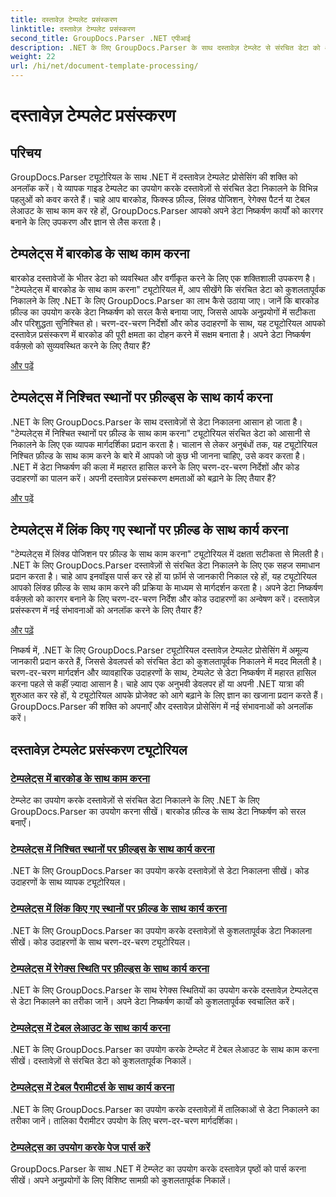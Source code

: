 ```yaml
---
title: दस्तावेज़ टेम्पलेट प्रसंस्करण
linktitle: दस्तावेज़ टेम्पलेट प्रसंस्करण
second_title: GroupDocs.Parser .NET एपीआई
description: .NET के लिए GroupDocs.Parser के साथ दस्तावेज़ टेम्प्लेट से संरचित डेटा को आसानी से निकालें। बारकोड, फ़ील्ड, रेगेक्स और टेबल लेआउट के साथ काम करना सीखें।
weight: 22
url: /hi/net/document-template-processing/
---
```


# दस्तावेज़ टेम्पलेट प्रसंस्करण


## परिचय

GroupDocs.Parser ट्यूटोरियल के साथ .NET में दस्तावेज़ टेम्पलेट प्रोसेसिंग की शक्ति को अनलॉक करें। ये व्यापक गाइड टेम्पलेट का उपयोग करके दस्तावेज़ों से संरचित डेटा निकालने के विभिन्न पहलुओं को कवर करते हैं। चाहे आप बारकोड, फिक्स्ड फ़ील्ड, लिंक्ड पोजिशन, रेगेक्स पैटर्न या टेबल लेआउट के साथ काम कर रहे हों, GroupDocs.Parser आपको अपने डेटा निष्कर्षण कार्यों को कारगर बनाने के लिए उपकरण और ज्ञान से लैस करता है।

## टेम्पलेट्स में बारकोड के साथ काम करना

बारकोड दस्तावेजों के भीतर डेटा को व्यवस्थित और वर्गीकृत करने के लिए एक शक्तिशाली उपकरण है। "टेम्पलेट्स में बारकोड के साथ काम करना" ट्यूटोरियल में, आप सीखेंगे कि संरचित डेटा को कुशलतापूर्वक निकालने के लिए .NET के लिए GroupDocs.Parser का लाभ कैसे उठाया जाए। जानें कि बारकोड फ़ील्ड का उपयोग करके डेटा निष्कर्षण को सरल कैसे बनाया जाए, जिससे आपके अनुप्रयोगों में सटीकता और परिशुद्धता सुनिश्चित हो। चरण-दर-चरण निर्देशों और कोड उदाहरणों के साथ, यह ट्यूटोरियल आपको दस्तावेज़ प्रसंस्करण में बारकोड की पूरी क्षमता का दोहन करने में सक्षम बनाता है। अपने डेटा निष्कर्षण वर्कफ़्लो को सुव्यवस्थित करने के लिए तैयार हैं?

[और पढ़ें](./working-with-barcodes-in-templates/)

## टेम्पलेट्स में निश्चित स्थानों पर फ़ील्ड्स के साथ कार्य करना

.NET के लिए GroupDocs.Parser के साथ दस्तावेज़ों से डेटा निकालना आसान हो जाता है। "टेम्पलेट्स में निश्चित स्थानों पर फ़ील्ड के साथ काम करना" ट्यूटोरियल संरचित डेटा को आसानी से निकालने के लिए एक व्यापक मार्गदर्शिका प्रदान करता है। चालान से लेकर अनुबंधों तक, यह ट्यूटोरियल निश्चित फ़ील्ड के साथ काम करने के बारे में आपको जो कुछ भी जानना चाहिए, उसे कवर करता है। .NET में डेटा निष्कर्षण की कला में महारत हासिल करने के लिए चरण-दर-चरण निर्देशों और कोड उदाहरणों का पालन करें। अपनी दस्तावेज़ प्रसंस्करण क्षमताओं को बढ़ाने के लिए तैयार हैं?

[और पढ़ें](./working-with-fields-at-fixed-positions-in-templates/)

## टेम्पलेट्स में लिंक किए गए स्थानों पर फ़ील्ड के साथ कार्य करना

"टेम्पलेट्स में लिंक्ड पोजिशन पर फ़ील्ड के साथ काम करना" ट्यूटोरियल में दक्षता सटीकता से मिलती है। .NET के लिए GroupDocs.Parser दस्तावेज़ों से संरचित डेटा निकालने के लिए एक सहज समाधान प्रदान करता है। चाहे आप इनवॉइस पार्स कर रहे हों या फ़ॉर्म से जानकारी निकाल रहे हों, यह ट्यूटोरियल आपको लिंक्ड फ़ील्ड के साथ काम करने की प्रक्रिया के माध्यम से मार्गदर्शन करता है। अपने डेटा निष्कर्षण वर्कफ़्लो को कारगर बनाने के लिए चरण-दर-चरण निर्देश और कोड उदाहरणों का अन्वेषण करें। दस्तावेज़ प्रसंस्करण में नई संभावनाओं को अनलॉक करने के लिए तैयार हैं?

[और पढ़ें](./working-with-fields-at-linked-positions-in-templates/)

निष्कर्ष में, .NET के लिए GroupDocs.Parser ट्यूटोरियल दस्तावेज़ टेम्पलेट प्रोसेसिंग में अमूल्य जानकारी प्रदान करते हैं, जिससे डेवलपर्स को संरचित डेटा को कुशलतापूर्वक निकालने में मदद मिलती है। चरण-दर-चरण मार्गदर्शन और व्यावहारिक उदाहरणों के साथ, टेम्पलेट से डेटा निष्कर्षण में महारत हासिल करना पहले से कहीं ज़्यादा आसान है। चाहे आप एक अनुभवी डेवलपर हों या अपनी .NET यात्रा की शुरुआत कर रहे हों, ये ट्यूटोरियल आपके प्रोजेक्ट को आगे बढ़ाने के लिए ज्ञान का खजाना प्रदान करते हैं। GroupDocs.Parser की शक्ति को अपनाएँ और दस्तावेज़ प्रोसेसिंग में नई संभावनाओं को अनलॉक करें।

## दस्तावेज़ टेम्पलेट प्रसंस्करण ट्यूटोरियल
### [टेम्पलेट्स में बारकोड के साथ काम करना](./working-with-barcodes-in-templates/)
टेम्प्लेट का उपयोग करके दस्तावेज़ों से संरचित डेटा निकालने के लिए .NET के लिए GroupDocs.Parser का उपयोग करना सीखें। बारकोड फ़ील्ड के साथ डेटा निष्कर्षण को सरल बनाएँ।
### [टेम्पलेट्स में निश्चित स्थानों पर फ़ील्ड्स के साथ कार्य करना](./working-with-fields-at-fixed-positions-in-templates/)
.NET के लिए GroupDocs.Parser का उपयोग करके दस्तावेज़ों से डेटा निकालना सीखें। कोड उदाहरणों के साथ व्यापक ट्यूटोरियल।
### [टेम्पलेट्स में लिंक किए गए स्थानों पर फ़ील्ड के साथ कार्य करना](./working-with-fields-at-linked-positions-in-templates/)
.NET के लिए GroupDocs.Parser का उपयोग करके दस्तावेज़ों से कुशलतापूर्वक डेटा निकालना सीखें। कोड उदाहरणों के साथ चरण-दर-चरण ट्यूटोरियल।
### [टेम्पलेट्स में रेगेक्स स्थिति पर फ़ील्ड्स के साथ कार्य करना](./working-with-fields-at-regex-positions-in-templates/)
.NET के लिए GroupDocs.Parser के साथ रेगेक्स स्थितियों का उपयोग करके दस्तावेज़ टेम्पलेट्स से डेटा निकालने का तरीका जानें। अपने डेटा निष्कर्षण कार्यों को कुशलतापूर्वक स्वचालित करें।
### [टेम्पलेट्स में टेबल लेआउट के साथ कार्य करना](./working-with-table-layout-in-templates/)
.NET के लिए GroupDocs.Parser का उपयोग करके टेम्प्लेट में टेबल लेआउट के साथ काम करना सीखें। दस्तावेज़ों से संरचित डेटा को कुशलतापूर्वक निकालें।
### [टेम्पलेट्स में टेबल पैरामीटर्स के साथ कार्य करना](./working-with-table-parameters-in-templates/)
.NET के लिए GroupDocs.Parser का उपयोग करके दस्तावेज़ों में तालिकाओं से डेटा निकालने का तरीका जानें। तालिका पैरामीटर उपयोग के लिए चरण-दर-चरण मार्गदर्शिका।
### [टेम्पलेट्स का उपयोग करके पेज पार्स करें](./parse-pages-using-templates/)
GroupDocs.Parser के साथ .NET में टेम्प्लेट का उपयोग करके दस्तावेज़ पृष्ठों को पार्स करना सीखें। अपने अनुप्रयोगों के लिए विशिष्ट सामग्री को कुशलतापूर्वक निकालें।